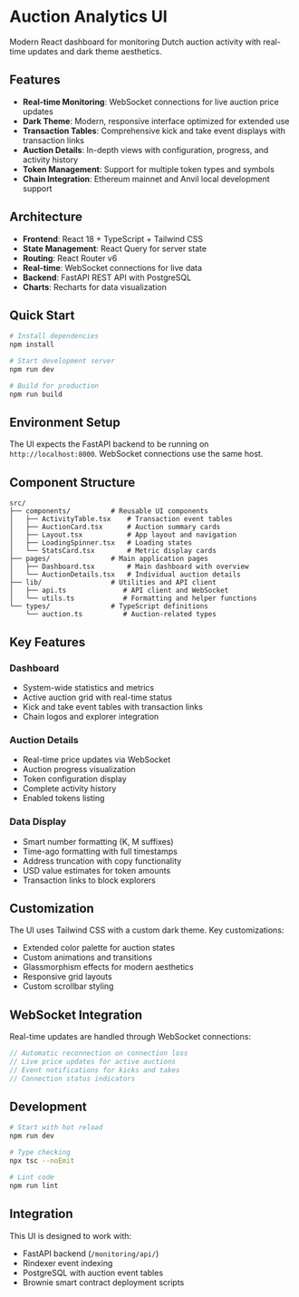 # Auction Analytics UI

Modern React dashboard for monitoring Dutch auction activity with real-time updates and dark theme aesthetics.

## Features

- **Real-time Monitoring**: WebSocket connections for live auction price updates
- **Dark Theme**: Modern, responsive interface optimized for extended use
- **Transaction Tables**: Comprehensive kick and take event displays with transaction links
- **Auction Details**: In-depth views with configuration, progress, and activity history
- **Token Management**: Support for multiple token types and symbols
- **Chain Integration**: Ethereum mainnet and Anvil local development support

## Architecture

- **Frontend**: React 18 + TypeScript + Tailwind CSS
- **State Management**: React Query for server state
- **Routing**: React Router v6
- **Real-time**: WebSocket connections for live data
- **Backend**: FastAPI REST API with PostgreSQL
- **Charts**: Recharts for data visualization

## Quick Start

```bash
# Install dependencies
npm install

# Start development server
npm run dev

# Build for production
npm run build
```

## Environment Setup

The UI expects the FastAPI backend to be running on `http://localhost:8000`. WebSocket connections use the same host.

## Component Structure

```
src/
├── components/          # Reusable UI components
│   ├── ActivityTable.tsx    # Transaction event tables
│   ├── AuctionCard.tsx      # Auction summary cards
│   ├── Layout.tsx           # App layout and navigation
│   ├── LoadingSpinner.tsx   # Loading states
│   └── StatsCard.tsx        # Metric display cards
├── pages/               # Main application pages
│   ├── Dashboard.tsx        # Main dashboard with overview
│   └── AuctionDetails.tsx   # Individual auction details
├── lib/                 # Utilities and API client
│   ├── api.ts              # API client and WebSocket
│   └── utils.ts            # Formatting and helper functions
└── types/               # TypeScript definitions
    └── auction.ts          # Auction-related types
```

## Key Features

### Dashboard
- System-wide statistics and metrics
- Active auction grid with real-time status
- Kick and take event tables with transaction links
- Chain logos and explorer integration

### Auction Details  
- Real-time price updates via WebSocket
- Auction progress visualization
- Token configuration display
- Complete activity history
- Enabled tokens listing

### Data Display
- Smart number formatting (K, M suffixes)
- Time-ago formatting with full timestamps
- Address truncation with copy functionality
- USD value estimates for token amounts
- Transaction links to block explorers

## Customization

The UI uses Tailwind CSS with a custom dark theme. Key customizations:

- Extended color palette for auction states
- Custom animations and transitions
- Glassmorphism effects for modern aesthetics  
- Responsive grid layouts
- Custom scrollbar styling

## WebSocket Integration

Real-time updates are handled through WebSocket connections:

```typescript
// Automatic reconnection on connection loss
// Live price updates for active auctions  
// Event notifications for kicks and takes
// Connection status indicators
```

## Development

```bash
# Start with hot reload
npm run dev

# Type checking
npx tsc --noEmit

# Lint code
npm run lint
```

## Integration

This UI is designed to work with:
- FastAPI backend (`/monitoring/api/`)
- Rindexer event indexing
- PostgreSQL with auction event tables
- Brownie smart contract deployment scripts
